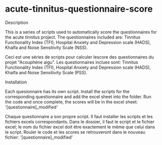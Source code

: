 # acute-tinnitus-questionnaire-score
Description

This is a series of scripts used to automatically score the questionnaires for the acute tinnitus project. The questionnaires included are: 
Tinnitus Functionality Index (TFI), Hospital Anxiety and Depression scale (HADS), Khalfa and Noise Sensitivity Scale (NSS). 

Ceci est une séries de scripts pour calculer lescore des questionnaires du projet "Acouphène aigu". Les questionnaires inclues sont: 
Tinnitus Functionality Index (TFI), Hospital Anxiety and Depression scale (HADS), Khalfa and Noise Sensitivity Scale (PSS). 

Installation

Each quesionnaire has its own script. Install the scripts for the corresponding questionnaire and add the excel sheet into the folder. Run the code and 
once complete, the scores will be in the excel sheet: '[questionnaire]_modified'

Chaque questionnaire a son propre script. Il faut installer les scripts et les fichiers excels correspondants. Dans le dossier, il faut le script et le fichier excel; le nom du fichier excel doit être 
exactement le même que celui dans le script. Rouler le code et les scores se retrouveront dans le nouveau fichier: '[questionnaire]_modified'
